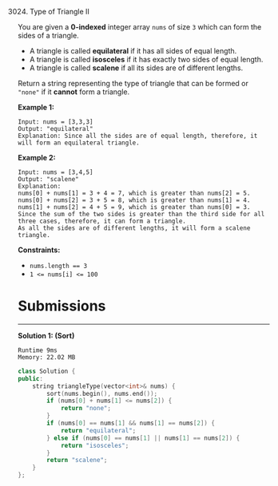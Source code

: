 3024. Type of Triangle II

You are given a **0-indexed** integer array `nums` of size `3` which can form the sides of a triangle.

* A triangle is called **equilateral** if it has all sides of equal length.
* A triangle is called **isosceles** if it has exactly two sides of equal length.
* A triangle is called **scalene** if all its sides are of different lengths.

Return a string representing the type of triangle that can be formed or `"none"` if it **cannot** form a triangle.

 

**Example 1:**
```
Input: nums = [3,3,3]
Output: "equilateral"
Explanation: Since all the sides are of equal length, therefore, it will form an equilateral triangle.
```

**Example 2:**
```
Input: nums = [3,4,5]
Output: "scalene"
Explanation: 
nums[0] + nums[1] = 3 + 4 = 7, which is greater than nums[2] = 5.
nums[0] + nums[2] = 3 + 5 = 8, which is greater than nums[1] = 4.
nums[1] + nums[2] = 4 + 5 = 9, which is greater than nums[0] = 3. 
Since the sum of the two sides is greater than the third side for all three cases, therefore, it can form a triangle.
As all the sides are of different lengths, it will form a scalene triangle.
```

**Constraints:**

* `nums.length == 3`
* `1 <= nums[i] <= 100`

# Submissions
---
**Solution 1: (Sort)**
```
Runtime 9ms
Memory: 22.02 MB
```
```c++
class Solution {
public:
    string triangleType(vector<int>& nums) {
        sort(nums.begin(), nums.end());
        if (nums[0] + nums[1] <= nums[2]) {
            return "none";
        }
        if (nums[0] == nums[1] && nums[1] == nums[2]) {
            return "equilateral";
        } else if (nums[0] == nums[1] || nums[1] == nums[2]) {
            return "isosceles";
        }
        return "scalene";
    }
};
```
